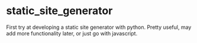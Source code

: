# static_site_generator
First try at developing a static site generator with python. Pretty useful, may add more functionality later, or just go with javascript.
